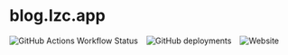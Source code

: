 # blog.lzc.app

![GitHub Actions Workflow Status](https://img.shields.io/github/actions/workflow/status/lzcapp/blog.lzc.app/blank.yml?style=for-the-badge) &ensp; ![GitHub deployments](https://img.shields.io/github/deployments/lzcapp/blog.lzc.app/github-pages?style=for-the-badge) &ensp; ![Website](https://img.shields.io/website?url=https%3A%2F%2Fblog.lzc.app%2F&style=for-the-badge&label=blog.lzc.app)
